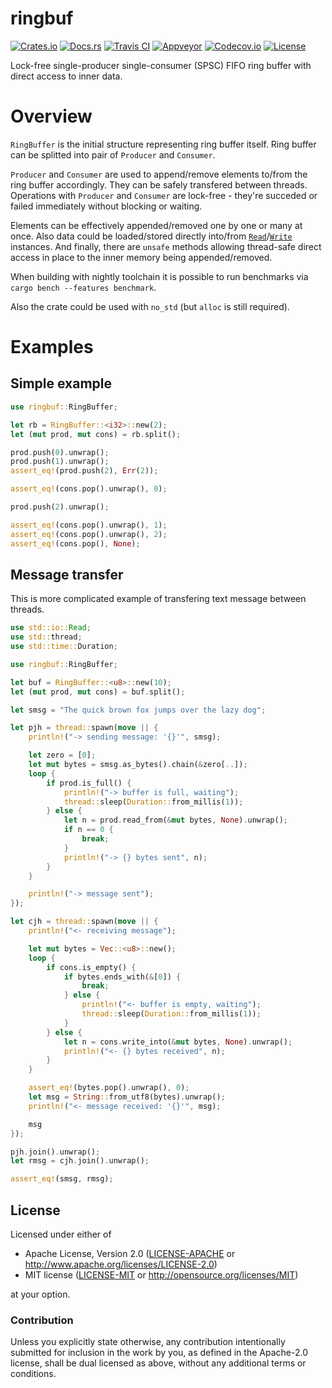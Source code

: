 # ringbuf

[![Crates.io][crates_badge]][crates]
[![Docs.rs][docs_badge]][docs]
[![Travis CI][travis_badge]][travis]
[![Appveyor][appveyor_badge]][appveyor]
[![Codecov.io][codecov_badge]][codecov]
[![License][license_badge]][license]

[crates_badge]: https://img.shields.io/crates/v/ringbuf.svg
[docs_badge]: https://docs.rs/ringbuf/badge.svg
[travis_badge]: https://api.travis-ci.org/agerasev/ringbuf.svg
[appveyor_badge]: https://ci.appveyor.com/api/projects/status/github/agerasev/ringbuf?branch=master&svg=true
[codecov_badge]: https://codecov.io/gh/agerasev/ringbuf/graphs/badge.svg
[license_badge]: https://img.shields.io/crates/l/ringbuf.svg

[crates]: https://crates.io/crates/ringbuf
[docs]: https://docs.rs/ringbuf
[travis]: https://travis-ci.org/agerasev/ringbuf
[appveyor]: https://ci.appveyor.com/project/agerasev/ringbuf
[codecov]: https://codecov.io/gh/agerasev/ringbuf
[license]: #license

Lock-free single-producer single-consumer (SPSC) FIFO ring buffer with direct access to inner data.

# Overview

`RingBuffer` is the initial structure representing ring buffer itself.
Ring buffer can be splitted into pair of `Producer` and `Consumer`.

`Producer` and `Consumer` are used to append/remove elements to/from the ring buffer accordingly. They can be safely transfered between threads.
Operations with `Producer` and `Consumer` are lock-free - they're succeded or failed immediately without blocking or waiting.

Elements can be effectively appended/removed one by one or many at once.
Also data could be loaded/stored directly into/from [`Read`]/[`Write`] instances.
And finally, there are `unsafe` methods allowing thread-safe direct access in place to the inner memory being appended/removed.

[`Read`]: https://doc.rust-lang.org/std/io/trait.Read.html
[`Write`]: https://doc.rust-lang.org/std/io/trait.Write.html

When building with nightly toolchain it is possible to run benchmarks via `cargo bench --features benchmark`.

Also the crate could be used with `no_std` (but `alloc` is still required).

# Examples

## Simple example

```rust
use ringbuf::RingBuffer;

let rb = RingBuffer::<i32>::new(2);
let (mut prod, mut cons) = rb.split();

prod.push(0).unwrap();
prod.push(1).unwrap();
assert_eq!(prod.push(2), Err(2));

assert_eq!(cons.pop().unwrap(), 0);

prod.push(2).unwrap();

assert_eq!(cons.pop().unwrap(), 1);
assert_eq!(cons.pop().unwrap(), 2);
assert_eq!(cons.pop(), None);
```

## Message transfer

This is more complicated example of transfering text message between threads.

```rust
use std::io::Read;
use std::thread;
use std::time::Duration;

use ringbuf::RingBuffer;

let buf = RingBuffer::<u8>::new(10);
let (mut prod, mut cons) = buf.split();

let smsg = "The quick brown fox jumps over the lazy dog";

let pjh = thread::spawn(move || {
    println!("-> sending message: '{}'", smsg);

    let zero = [0];
    let mut bytes = smsg.as_bytes().chain(&zero[..]);
    loop {
        if prod.is_full() {
            println!("-> buffer is full, waiting");
            thread::sleep(Duration::from_millis(1));
        } else {
            let n = prod.read_from(&mut bytes, None).unwrap();
            if n == 0 {
                break;
            }
            println!("-> {} bytes sent", n);
        }
    }

    println!("-> message sent");
});

let cjh = thread::spawn(move || {
    println!("<- receiving message");

    let mut bytes = Vec::<u8>::new();
    loop {
        if cons.is_empty() {
            if bytes.ends_with(&[0]) {
                break;
            } else {
                println!("<- buffer is empty, waiting");
                thread::sleep(Duration::from_millis(1));
            }
        } else {
            let n = cons.write_into(&mut bytes, None).unwrap();
            println!("<- {} bytes received", n);
        }
    }

    assert_eq!(bytes.pop().unwrap(), 0);
    let msg = String::from_utf8(bytes).unwrap();
    println!("<- message received: '{}'", msg);

    msg
});

pjh.join().unwrap();
let rmsg = cjh.join().unwrap();

assert_eq!(smsg, rmsg);
```

## License

Licensed under either of

 * Apache License, Version 2.0 ([LICENSE-APACHE](LICENSE-APACHE) or http://www.apache.org/licenses/LICENSE-2.0)
 * MIT license ([LICENSE-MIT](LICENSE-MIT) or http://opensource.org/licenses/MIT)

at your option.

### Contribution

Unless you explicitly state otherwise, any contribution intentionally submitted
for inclusion in the work by you, as defined in the Apache-2.0 license, shall be dual licensed as above, without any
additional terms or conditions.
